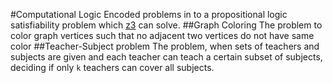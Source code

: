 #Computational Logic
Encoded problems in to a propositional logic satisfiability problem which [z3](https://github.com/Z3Prover/z3) can solve. 
##Graph Coloring
The problem to color graph vertices such that no adjacent two vertices do not have same color 
##Teacher-Subject problem
The problem, when sets of teachers and subjects are given and each teacher can teach a certain subset of subjects, deciding if only ```k``` teachers can cover all subjects. 
